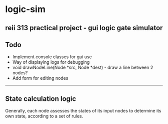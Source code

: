 # logic-sim
reii 313 practical project - gui logic gate simulator
---
## Todo
* Implement console classes for gui use
* Way of displaying logs for debugging
* void drawNodeLine(Node *src, Node *dest) - draw a line between 2 nodes?
* Add form for editing nodes

---
## State calculation logic
Generally, each node assesses the states of its input nodes to determine its own state, according to a set of rules. 
